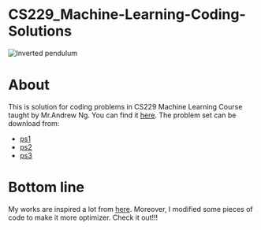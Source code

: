 # CS229_Machine-Learning-Coding-Solutions
![Inverted pendulum](https://github.com/QuyLe-Minh/CS229_Machine-Learning-Coding-Solutions/assets/92782164/2940a9d3-6a99-4ae6-aa12-091aaef58da2)

# About
This is solution for coding problems in CS229 Machine Learning Course taught by Mr.Andrew Ng. You can find it [here]([https://www.youtube.com/watchv=jGwO_UgTS7I&list=PLoROMvodv4rMiGQp3WXShtMGgzqpfVfbU](https://www.youtube.com/watch?v=jGwO_UgTS7I&list=PLoROMvodv4rMiGQp3WXShtMGgzqpfVfbU)).
The problem set can be download from:
- [ps1](https://cs229.stanford.edu/summer2019/ps1.pdf)
- [ps2](https://cs229.stanford.edu/summer2019/ps2.pdf)
- [ps3](https://cs229.stanford.edu/summer2019/ps3.pdf)

# Bottom line
My works are inspired a lot from [here](https://github.com/huyfam/cs229-solutions-2020). Moreover, I modified some pieces of code to make it more optimizer. Check it out!!!

